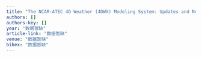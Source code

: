 ```yaml
---
title: "The NCAR-ATEC 4D Weather (4DWX) Modeling System: Updates and New Developments"
authors: []
authors-key: []
year: "数据暂缺"
article-link: "数据暂缺"
venue: "数据暂缺"
bibex: "数据暂缺"
---
```

